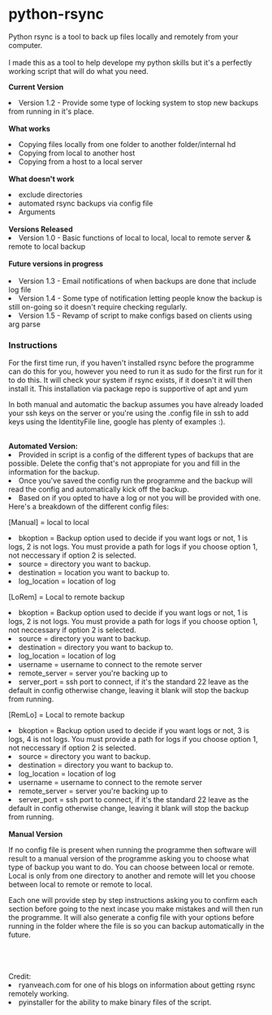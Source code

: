 # python-rsync
Python rsync is a tool to back up files locally and remotely from your computer.
<br>
<br>
I made this as a tool to help develope my python skills but it's a perfectly working script that will do what you need.


<p><b> Current Version </b></p>
<p><li> Version 1.2 - Provide some type of locking system to stop new backups from running in it's place.

<br>
<br>
<b> What works </b>
<p> <li> Copying files locally from one folder to another folder/internal hd
<li> Copying from local to another host
<li> Copying from a host to a local server 
<br>
<br>
<b> What doesn't work </b>
<p> <li> exclude directories
<li> automated rsync backups via config file
<li> Arguments
<br>
<br>
<b> Versions Released </b>
<br>
<li> Version 1.0 - Basic functions of local to local, local to remote server & remote to local backup
<br>
<br>
<b> Future versions in progress </b>
<br>
<br>
<li> Version 1.3 - Email notifications of when backups are done that include log file
<li> Version 1.4 - Some type of notification letting people know the backup is still on-going
 so it doesn't require checking regularly.
<li> Version 1.5 - Revamp of script to make configs based on clients using arg parse

<h3> Instructions </h3>
<p> For the first time run, if you haven't installed rsync before the programme can do this for you, however you need to run it as sudo for the first run for it to do this. It will check your system if rsync exists, if it doesn't it will then install it.
This installation via package repo is supportive of apt and yum</p>

<p> In both manual and automatic the backup assumes you have already loaded your ssh keys on the server or you're using the .config file in ssh to add keys using the IdentityFile line, 
google has plenty of examples :). </p>
<br>
<b> Automated Version: </b>
<li> Provided in script is a config of the different types of backups that are possible.  Delete the config that's not appropiate for you and fill in the information for the backup.
<li> Once you've saved the config run the programme and the backup will read the config and automatically kick off the backup.
<li> Based on if you opted to have a log or not you will be provided with one.
<br>
Here's a breakdown of the different config files:
<br>
<p>[Manual] = local to local
<li> bkoption = Backup option used to decide if you want logs or not, 1 is logs, 2 is not logs.  You must provide a path for logs if you choose option 1, not neccessary if option 2 is selected.
<li> source = directory you want to backup.
<li> destination = location you want to backup to.
<li> log_location = location of log 
<p>[LoRem] = Local to remote backup
<li> bkoption = Backup option used to decide if you want logs or not, 1 is logs, 2 is not logs.  You must provide a path for logs if you choose option 1, not neccessary if option 2 is selected.
<li> source = directory you want to backup.
<li> destination = directory you want to backup to.
<li> log_location = location of log 
<li> username = username to connect to the remote server 
<li> remote_server = server you're backing up to
<li> server_port = ssh port to connect, if it's the standard 22 leave as the default in config otherwise change, leaving it blank will stop the backup from running.

<p>[RemLo] = Local to remote backup
<li> bkoption = Backup option used to decide if you want logs or not, 3 is logs, 4 is not logs.  You must provide a path for logs if you choose option 1, not neccessary if option 2 is selected.
<li> source = directory you want to backup.
<li> destination = directory you want to backup to.
<li> log_location = location of log 
<li> username = username to connect to the remote server 
<li> remote_server = server you're backing up to
<li> server_port = ssh port to connect, if it's the standard 22 leave as the default in config otherwise change, leaving it blank will stop the backup from running.
<br>
<br>
<b> Manual Version </b>
<p> If no config file is present when running the programme then software will result to a manual version of the programme asking you to choose what type of backup you want to do.
You can choose between local or remote.  Local is only from one directory to another and remote will let you choose between local to remote or remote to local. </p>
<p> Each one will provide step by step instructions asking you to confirm each section before going to the next incase you make mistakes and will then run the programme.
It will also generate a config file with your options before running in the folder where the file is so you can backup automatically in the future.</p>
<br>
<br>
<br>
Credit: 

<li> ryanveach.com for one of his blogs on information about getting rsync remotely working.
<li> pyinstaller for the ability to make binary files of the script.

